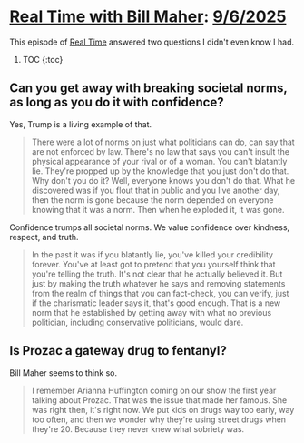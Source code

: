# [Real Time with Bill Maher](https://podcastindex.org/podcast/742515): [9/6/2025](https://writecomments.com/transcripts/?md5=124924eef906721386f94ff2ec408299)

This episode of [Real Time] answered two questions I didn't even know I had.

1. TOC
{:toc}

[Real Time]: ../../../series/real-time.md

## Can you get away with breaking societal norms, as long as you do it with confidence?

Yes, Trump is a living example of that.

> There were a lot of norms on just what politicians can do, can say that are not enforced by law. There's no law that says you can't insult the physical appearance of your rival or of a woman. You can't blatantly lie. They're propped up by the knowledge that you just don't do that. Why don't you do it? Well, everyone knows you don't do that. What he discovered was if you flout that in public and you live another day, then the norm is gone because the norm depended on everyone knowing that it was a norm. Then when he exploded it, it was gone.

Confidence trumps all societal norms. We value confidence over kindness, respect, and truth.

> In the past it was if you blatantly lie, you've killed your credibility forever. You've at least got to pretend that you yourself think that you're telling the truth. It's not clear that he actually believed it. But just by making the truth whatever he says and removing statements from the realm of things that you can fact-check, you can verify, just if the charismatic leader says it, that's good enough. That is a new norm that he established by getting away with what no previous politician, including conservative politicians, would dare.

## Is Prozac a gateway drug to fentanyl? 

Bill Maher seems to think so.

> I remember Arianna Huffington coming on our show the first year talking about Prozac. That was the issue that made her famous. She was right then, it's right now. We put kids on drugs way too early, way too often, and then we wonder why they're using street drugs when they're 20. Because they never knew what sobriety was.
